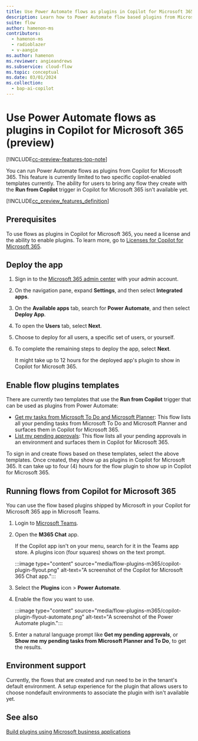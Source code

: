 ```yaml
---
title: Use Power Automate flows as plugins in Copilot for Microsoft 365 (preview)
description: Learn how to Power Automate flow based plugins from Microsoft Copilot
suite: flow
author: hamenon-ms
contributors:
  - hamenon-ms
  - radioblazer
  - v-aangie
ms.author: hamenon
ms.reviewer: angieandrews
ms.subservice: cloud-flow
ms.topic: conceptual
ms.date: 03/01/2024
ms.collection: 
  - bap-ai-copilot
---
```


# Use Power Automate flows as plugins in Copilot for Microsoft 365 (preview)

[!INCLUDE[cc-preview-features-top-note](./includes/cc-preview-features-top-note.md)]

You can run Power Automate flows as plugins from Copilot for Microsoft 365. This feature is currently limited to two specific copilot-enabled templates currently. The ability for users to bring any flow they create with the **Run from Copilot** trigger in Copilot for Microsoft 365 isn't available yet.

[!INCLUDE[cc_preview_features_definition](includes/cc-preview-features-definition.md)]

## Prerequisites

To use flows as plugins in Copilot for Microsoft 365, you need a license and the ability to enable plugins. To learn more, go to [Licenses for Copilot for Microsoft 365](/microsoft-365-copilot/extensibility/overview-business-applications#get-copilot-for-microsoft-365-licenses-and-enable-plugins).

## Deploy the app

1. Sign in to the [Microsoft 365 admin center](https://admin.microsoft.com/adminportal/home?#/homepage) with your admin account.
1. On the navigation pane, expand **Settings**, and then select **Integrated apps**.
1. On the **Available apps** tab, search for **Power Automate**, and then select **Deploy App**.
1. To open the **Users** tab, select **Next**.
1. Choose to deploy for all users, a specific set of users, or yourself.
1. To complete the remaining steps to deploy the app, select **Next**.

    It might take up to 12 hours for the deployed app's plugin to show in Copilot for Microsoft 365.

## Enable flow plugins templates

There are currently two templates that use the **Run from Copilot** trigger that can be used as plugins from Power Automate:

- [Get my tasks from Microsoft To Do and Microsoft Planner](https://make.powerautomate.com/environments/~default/galleries/public/templates/a044e5f4f7214971b8c631f1014cef92): This flow lists all your pending tasks from Microsoft To Do and Microsoft Planner and surfaces them in Copilot for Microsoft 365.
- [List my pending approvals](https://make.powerautomate.com/environments/~default/galleries/public/templates/d851f07c146246f3ad2c0d5bedd01539): This flow lists all your pending approvals in an environment and surfaces them in Copilot for Microsoft 365.

To sign in and create flows based on these templates, select the above templates. Once created, they show up as plugins in Copilot for Microsoft 365. It can take up to four (4) hours for the flow plugin to show up in Copilot for Microsoft 365.

## Running flows from Copilot for Microsoft 365

You can use the flow based plugins shipped by Microsoft in your Copilot for Microsoft 365 app in Microsoft Teams.

1. Login to [Microsoft Teams](https://teams.microsoft.com).
1. Open the **M365 Chat** app.

    If the Copilot app isn't on your menu, search for it in the Teams app store. A plugins icon (four squares) shows on the text prompt.

    :::image type="content" source="media/flow-plugins-m365/copilot-plugin-flyout.png" alt-text="A screenshot of the Copilot for Microsoft 365 Chat app.":::

1. Select the **Plugins** icon > **Power Automate**.
1. Enable the flow you want to use.

    :::image type="content" source="media/flow-plugins-m365/copilot-plugin-flyout-automate.png" alt-text="A screenshot of the Power Automate plugin.":::

1. Enter a natural language prompt like **Get my pending approvals**, or **Show me my pending tasks from Microsoft Planner and To Do**, to get the results.

## Environment support

Currently, the flows that are created and run need to be in the tenant's default environment. A setup experience for the plugin that allows users to choose nondefault environments to associate the plugin with isn't available yet.

## See also

[Build plugins using Microsoft business applications](/microsoft-365-copilot/extensibility/overview-business-applications)
